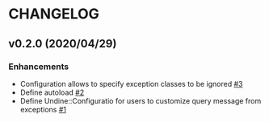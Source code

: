 # CHANGELOG

## v0.2.0 (2020/04/29)

### Enhancements

- Configuration allows to specify exception classes to be ignored [#3](https://github.com/satoryu/undine/pull/3)
- Define autoload [#2](https://github.com/satoryu/undine/pull/2)
- Define Undine::Configuratio for users to customize query message from exceptions [#1](https://github.com/satoryu/undine/pull/1)
